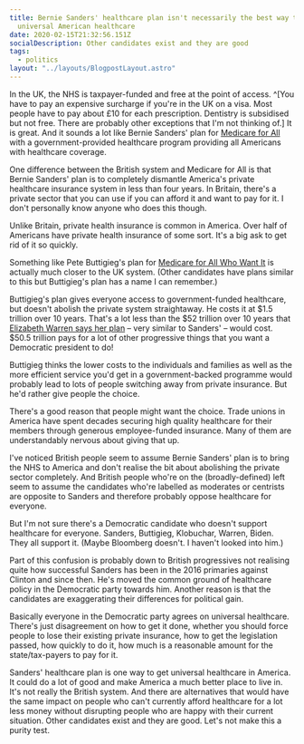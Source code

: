 ```yaml
---
title: Bernie Sanders' healthcare plan isn't necessarily the best way to
  universal American healthcare
date: 2020-02-15T21:32:56.151Z
socialDescription: Other candidates exist and they are good
tags:
  - politics
layout: "../layouts/BlogpostLayout.astro"
---
```

In the UK, the NHS is taxpayer-funded and free at the point of access. ^[You have to pay an expensive surcharge if you're in the UK on a visa. Most people have to pay about £10 for each prescription. Dentistry is subsidised but not free. There are probably other exceptions that I'm not thinking of.] It is great. And it sounds a lot like Bernie Sanders' plan for [Medicare for All](https://berniesanders.com/issues/medicare-for-all) with a government-provided healthcare program providing all Americans with healthcare coverage.

One difference between the British system and Medicare for All is that Bernie Sanders' plan is to completely dismantle America's private healthcare insurance system in less than four years. In Britain, there's a private sector that you can use if you can afford it and want to pay for it. I don't personally know anyone who does this though.

Unlike Britain, private health insurance is common in America. Over half of Americans have private health insurance of some sort. It's a big ask to get rid of it so quickly.

Something like Pete Buttigieg's plan for [Medicare for All Who Want It](https://peteforamerica.com/policies/health-care) is actually much closer to the UK system. (Other candidates have plans similar to this but Buttigieg's plan has a name I can remember.)

Buttigieg's plan gives everyone access to government-funded healthcare, but doesn't abolish the private system straightaway. He costs it at $1.5 trillion over 10 years. That's a lot less than the $52 trillion over 10 years that [Elizabeth Warren says her plan](https://elizabethwarren.com/plans/paying-for-m4a) – very similar to Sanders' – would cost. $50.5 trillion pays for a lot of other progressive things that you want a Democratic president to do!

Buttigieg thinks the lower costs to the individuals and families as well as the more efficient service you'd get in a government-backed programme would probably lead to lots of people switching away from private insurance. But he'd rather give people the choice.

There's a good reason that people might want the choice. Trade unions in America have spent decades securing high quality healthcare for their members through generous employee-funded insurance. Many of them are understandably nervous about giving that up.

I've noticed British people seem to assume Bernie Sanders' plan is to bring the NHS to America and don't realise the bit about abolishing the private sector completely. And British people who're on the (broadly-defined) left seem to assume the candidates who're labelled as moderates or centrists are opposite to Sanders and therefore probably oppose healthcare for everyone.

But I'm not sure there's a Democratic candidate who doesn't support healthcare for everyone. Sanders, Buttigieg, Klobuchar, Warren, Biden. They all support it. (Maybe Bloomberg doesn't. I haven't looked into him.)

Part of this confusion is probably down to British progressives not realising quite how successful Sanders has been in the 2016 primaries against Clinton and since then. He's moved the common ground of healthcare policy in the Democratic party towards him. Another reason is that the candidates are exaggerating their differences for political gain.

Basically everyone in the Democratic party agrees on universal healthcare. There's just disagreement on how to get it done, whether you should force people to lose their existing private insurance, how to get the legislation passed, how quickly to do it, how much is a reasonable amount for the state/tax-payers to pay for it.

Sanders' healthcare plan is one way to get universal healthcare in America. It could do a lot of good and make America a much better place to live in. It's not really the British system. And there are alternatives that would have the same impact on people who can't currently afford healthcare for a lot less money without disrupting people who are happy with their current situation. Other candidates exist and they are good. Let's not make this a purity test.
